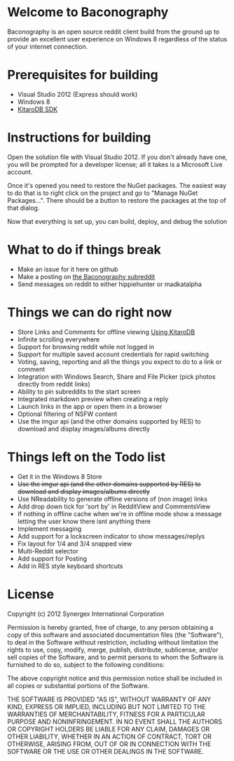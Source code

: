 # Welcome to Baconography
Baconography is an open source reddit client build from the ground up to provide an excellent user experience on Windows 8 regardless of the status of your internet connection.

# Prerequisites for building
*   Visual Studio 2012 (Express should work)
*   Windows 8
*   [KitaroDB SDK](http://kitarodb.com/kitarodb-for-winrt/)

# Instructions for building
Open the solution file with Visual Studio 2012. If you don't already have one, you will be prompted for a developer license; all it takes is a Microsoft Live account.

Once it's opened you need to restore the NuGet packages. The easiest way to do that is to right click on the project and go to "Manage NuGet Packages...". There should be a button to restore the packages at the top of that dialog.

Now that everything is set up, you can build, deploy, and debug the solution

# What to do if things break
*   Make an issue for it here on github
*   Make a posting on [the Baconography subreddit](http://reddit.com/r/baconography)
*   Send messages on reddit to either hippiehunter or madkatalpha

# Things we can do right now
*   Store Links and Comments for offline viewing [Using KitaroDB](http://www.kitarodb.com)
*   Infinite scrolling everywhere
*   Support for browsing reddit while not logged in
*   Support for multiple saved account credentials for rapid switching
*   Voting, saving, reporting and all the things you expect to do to a link or comment
*   Integration with Windows Search, Share and File Picker (pick photos directly from reddit links)
*   Ability to pin subreddits to the start screen
*   Integrated markdown preview when creating a reply
*   Launch links in the app or open them in a browser
*   Optional filtering of NSFW content
*   Use the imgur api (and the other domains supported by RES) to download and display images/albums directly

# Things left on the Todo list
*   Get it in the Windows 8 Store
*   ~~Use the imgur api (and the other domains supported by RES) to download and display images/albums directly~~
*   Use NReadability to generate offline versions of (non image) links
*   Add drop down tick for 'sort by' in RedditView and CommentsView
*   If nothing in offline cache when we're in offline mode show a message letting the user know there isnt anything there
*   Implement messaging
*   Add support for a lockscreen indicator to show messages/replys 
*   Fix layout for 1/4 and 3/4 snapped view
*   Multi-Reddit selector
*   Add support for Posting
*   Add in RES style keyboard shortcuts

# License
Copyright (c) 2012 Synergex International Corporation

Permission is hereby granted, free of charge, to any person obtaining a copy of this software and associated documentation files (the "Software"), to deal in  the Software without restriction, including without limitation the rights to use, copy, modify, merge, publish, distribute, sublicense, and/or sell copies of the Software, and to permit persons to whom the Software is furnished to do so, subject to the following conditions:

The above copyright notice and this permission notice shall be included in all copies or substantial portions of the Software.

THE SOFTWARE IS PROVIDED "AS IS", WITHOUT WARRANTY OF ANY KIND, EXPRESS OR IMPLIED, INCLUDING BUT NOT LIMITED TO THE WARRANTIES OF MERCHANTABILITY, FITNESS FOR A PARTICULAR PURPOSE AND NONINFRINGEMENT. IN NO EVENT SHALL THE AUTHORS OR COPYRIGHT HOLDERS BE LIABLE FOR ANY CLAIM, DAMAGES OR OTHER LIABILITY, WHETHER IN AN ACTION OF CONTRACT, TORT OR OTHERWISE, ARISING FROM, OUT OF OR IN CONNECTION WITH THE SOFTWARE OR THE USE OR OTHER DEALINGS IN THE SOFTWARE.